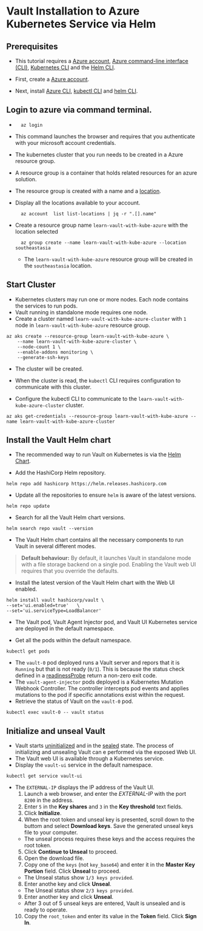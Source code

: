# Vault Installation to Azure Kubernetes Service via Helm

## Prerequisites
- This tutorial requires a [Azure account](https://azure.microsoft.com/en-us/account/), [Azure command-line interface (CLI)](https://docs.microsoft.com/en-us/cli/azure/), [Kubernetes CLI](https://kubernetes.io/docs/tasks/tools/install-kubectl/) and the [Helm CLI](https://helm.sh/docs/helm/).

- First, create a [Azure account](https://azure.microsoft.com/en-us/account/).

- Next, install [Azure CLI](https://docs.microsoft.com/en-us/cli/azure/), [kubectl CLI](https://kubernetes.io/docs/tasks/tools/install-kubectl/) and [helm CLI](https://github.com/helm/helm#install).

## Login to azure via command terminal. 
- ```
    az login
  ```
- This command launches the browser and requires that you authenticate with your microsoft account credentials.
- The kubernetes cluster that you run needs to be created in a Azure resource group.
- A resource group is a container that holds related resources for an azure solution.
- The resource group is created with a name and a [location](https://azure.microsoft.com/en-us/global-infrastructure/geographies/).

- Display all the locations available to your account.
  ```
    az account  list list-locations | jq -r ".[].name"
  ```

- Create a resource group name `learn-vault-with-kube-azure` with the location selected
  ```
    az group create --name learn-vault-with-kube-azure --location southeastasia
  ``` 
  - The `learn-vault-with-kube-azure` resource group will be created in the `southeastasia` location.

## Start Cluster
- Kubernetes clusters may run one or more nodes. Each node contains the services to run pods. 
- Vault running in standalone mode requires one node.
- Create a cluster named `learn-vault-with-kube-azure-cluster` with `1` node in `learn-vault-with-kube-azure` resource group.
```
az aks create --resource-group learn-vault-with-kube-azure \
    --name learn-vault-with-kube-azure-cluster \
    --node-count 1 \
    --enable-addons monitoring \
    --generate-ssh-keys
```
- The cluster will be created.

- When the cluster is read, the `kubectl` CLI requires configuration to communicate with this cluster.
- Configure the kubectl CLI to communicate to the `learn-vault-with-kube-azure-cluster` cluster.
```
az aks get-credentials --resource-group learn-vault-with-kube-azure --name learn-vault-with-kube-azure-cluster
```

## Install the Vault Helm chart
- The recommended way to run Vault on Kubernetes is via the [Helm Chart](https://www.vaultproject.io/docs/platform/k8s/helm.html).

- Add the HashiCorp Helm repository.
```
helm repo add hashicorp https://helm.releases.hashicorp.com
```

- Update all the repositories to ensure `helm` is aware of the latest versions.
```
helm repo update
```

- Search for all the Vault Helm chart versions.
```
helm search repo vault --version
```
- The Vault Helm chart contains all the necessary components to run Vault in several different modes.
> **Default behaviour:** By default, it launches Vault in standalone mode with a file storage backend on a single pod. Enabling the Vault web UI requires that you override the defaults.

- Install the latest version of the Vault Helm chart with the Web UI enabled.
```
helm install vault hashicorp/vault \
--set='ui.enabled=true'   \
--set='ui.serviceType=LoadBalancer'
```
- The Vault pod, Vault Agent Injector pod, and Vault UI Kubernetes service are deployed in the default namespace.

- Get all the pods within the default namespace.
```
kubectl get pods
```
- The `vault-0` pod deployed runs a Vault server and repors that it is `Running` but that is not ready (`0/1`). This is because the status check defined in a [readinessProbe](https://kubernetes.io/docs/concepts/workloads/pods/pod-lifecycle/#container-probes) return a non-zero exit code.
- The `vault-agent-injector` pods deployed is a Kubernetes Mutation Webhook Controller. The controller intercepts pod events and applies mutations to the pod if specific annotations exist within the request.
- Retrieve the status of Vault on the `vault-0` pod.
```
kubectl exec vault-0 -- vault status
```

## Initialize and unseal Vault
- Vault starts [uninitialized](https://www.vaultproject.io/docs/commands/operator/init.html) and in the [sealed](https://www.vaultproject.io/docs/concepts/seal/#why) state. The process of initializing and unsealing Vault can e performed via the exposed Web UI.
- The Vault web UI is available through a Kubernetes service.
- Display the `vault-ui` service in the default namespace.
```
kubectl get service vault-ui
```
- The `EXTERNAL-IP` displays the IP address of the Vault UI.
  1. Launch a web browser, and enter the *EXTERNAL-IP* with the port `8200` in the address.
  2. Enter `5` in the **Key shares** and `3` in the **Key threshold** text fields.
  3. Click **Initialize**.
  4. When the root token and unseal key is presented, scroll down to the buttom and select **Download keys**. Save the generated unseal keys file to your computer.
    - The unseal process requires these keys and the access requires the root token.
  5. Click **Continue to Unseal** to proceed.
  6. Open the download file.
  7. Copy one of the `keys` (not `key_base64`) and enter it in the **Master Key Portion** field. Click **Unseal** to proceed.
    - The Unseal status show `1/3 keys provided`.
  8. Enter anothe key and click **Unseal**.
    - The Unseal status show `2/3 keys provided`.
  9. Enter another key and click **Unseal**.
    - After 3 out of 5 unseal keys are entered, Vault is unsealed and is ready to operate.
  10. Copy the `root_token` and enter its value in the **Token** field. Click **Sign In**.      